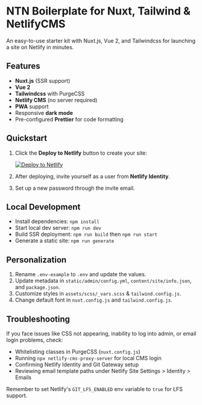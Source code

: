 # NTN Boilerplate for Nuxt, Tailwind & NetlifyCMS

An easy-to-use starter kit with Nuxt.js, Vue 2, and Tailwindcss for launching a site on Netlify in minutes.

## Features

- **Nuxt.js** (SSR support)
- **Vue 2**
- **Tailwindcss** with PurgeCSS
- **Netlify CMS** (no server required)
- **PWA** support
- Responsive **dark mode**
- Pre-configured **Prettier** for code formatting

## Quickstart

1. Click the **Deploy to Netlify** button to create your site:
   
   [![Deploy to Netlify](https://www.netlify.com/img/deploy/button.svg)](https://app.netlify.com/start/deploy?repository=https://github.com/Knogobert/ntn-boilerplate&stack=cms)

2. After deploying, invite yourself as a user from **Netlify Identity**.
3. Set up a new password through the invite email.

## Local Development

- Install dependencies: `npm install`
- Start local dev server: `npm run dev`
- Build SSR deployment: `npm run build` then `npm run start`
- Generate a static site: `npm run generate`

## Personalization

1. Rename `.env-example` to `.env` and update the values.
2. Update metadata in `static/admin/config.yml`, `content/site/info.json`, and `package.json`.
3. Customize styles in `assets/scss/_vars.scss` & `tailwind.config.js`.
4. Change default font in `nuxt.config.js` and `tailwind.config.js`.

## Troubleshooting

If you face issues like CSS not appearing, inability to log into admin, or email login problems, check:

- Whitelisting classes in PurgeCSS (`nuxt.config.js`)
- Running `npx netlify-cms-proxy-server` for local CMS login
- Confirming Netlify Identity and Git Gateway setup
- Reviewing email template paths under Netlify Site Settings > Identity > Emails

Remember to set Netlify's `GIT_LFS_ENABLED` env variable to `true` for LFS support.